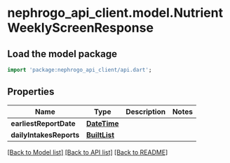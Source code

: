 # nephrogo_api_client.model.NutrientWeeklyScreenResponse

## Load the model package
```dart
import 'package:nephrogo_api_client/api.dart';
```

## Properties
Name | Type | Description | Notes
------------ | ------------- | ------------- | -------------
**earliestReportDate** | [**DateTime**](DateTime.md) |  | 
**dailyIntakesReports** | [**BuiltList<DailyIntakesReport>**](DailyIntakesReport.md) |  | 

[[Back to Model list]](../README.md#documentation-for-models) [[Back to API list]](../README.md#documentation-for-api-endpoints) [[Back to README]](../README.md)


